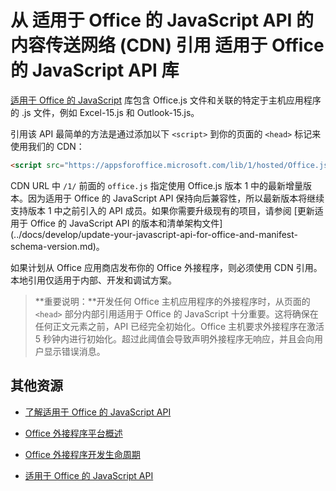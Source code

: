 
# <a name="referencing-the-javascript-api-for-office-library-from-its-content-delivery-network-(cdn)"></a>从 适用于 Office 的 JavaScript API 的内容传送网络 (CDN) 引用 适用于 Office 的 JavaScript API 库


[适用于 Office 的 JavaScript](../../reference/javascript-api-for-office.md) 库包含 Office.js 文件和关联的特定于主机应用程序的 .js 文件，例如 Excel-15.js 和 Outlook-15.js。 


引用该 API 最简单的方法是通过添加以下 `<script>` 到你的页面的 `<head>` 标记来使用我们的 CDN：  

```html
<script src="https://appsforoffice.microsoft.com/lib/1/hosted/Office.js" type="text/javascript"></script>
```

CDN URL 中 `/1/` 前面的 `office.js` 指定使用 Office.js 版本 1 中的最新增量版本。因为适用于 Office 的 JavaScript API 保持向后兼容性，所以最新版本将继续支持版本 1 中之前引入的 API 成员。如果你需要升级现有的项目，请参阅 [更新适用于 Office 的 JavaScript API 的版本和清单架构文件] (../docs/develop/update-your-javascript-api-for-office-and-manifest-schema-version.md)。 

如果计划从 Office 应用商店发布你的 Office 外接程序，则必须使用 CDN 引用。本地引用仅适用于内部、开发和调试方案。

> **重要说明：**开发任何 Office 主机应用程序的外接程序时，从页面的 `<head>` 部分内部引用适用于 Office 的 JavaScript 十分重要。这将确保在任何正文元素之前，API 已经完全初始化。Office 主机要求外接程序在激活 5 秒钟内进行初始化。超过此阈值会导致声明外接程序无响应，并且会向用户显示错误消息。       

## <a name="additional-resources"></a>其他资源



- [了解适用于 Office 的 JavaScript API](../../docs/develop/understanding-the-javascript-api-for-office.md)
    
- [Office 外接程序平台概述](../../docs/overview/office-add-ins.md)
    
- [Office 外接程序开发生命周期](../../docs/design/add-in-development-lifecycle.md)
    
- [适用于 Office 的 JavaScript API](../../reference/javascript-api-for-office.md)
    
